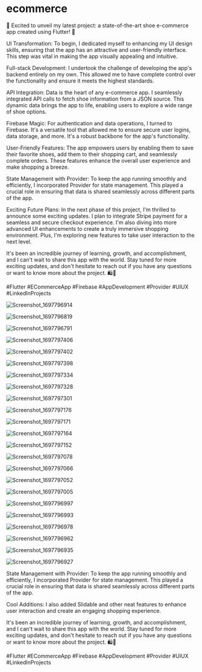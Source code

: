# ecommerce

🚀 Excited to unveil my latest project: a state-of-the-art shoe e-commerce app created using Flutter! 📱

UI Transformation: To begin, I dedicated myself to enhancing my UI design skills, ensuring that the app has an attractive and user-friendly interface. This step was vital in making the app visually appealing and intuitive.

Full-stack Development: I undertook the challenge of developing the app's backend entirely on my own. This allowed me to have complete control over the functionality and ensure it meets the highest standards.

API Integration: Data is the heart of any e-commerce app. I seamlessly integrated API calls to fetch shoe information from a JSON source. This dynamic data brings the app to life, enabling users to explore a wide range of shoe options.

Firebase Magic: For authentication and data operations, I turned to Firebase. It's a versatile tool that allowed me to ensure secure user logins, data storage, and more. It's a robust backbone for the app's functionality.

User-Friendly Features: The app empowers users by enabling them to save their favorite shoes, add them to their shopping cart, and seamlessly complete orders. These features enhance the overall user experience and make shopping a breeze.

State Management with Provider: To keep the app running smoothly and efficiently, I incorporated Provider for state management. This played a crucial role in ensuring that data is shared seamlessly across different parts of the app.

Exciting Future Plans: In the next phase of this project, I'm thrilled to announce some exciting updates. I plan to integrate Stripe payment for a seamless and secure checkout experience. I'm also diving into more advanced UI enhancements to create a truly immersive shopping environment. Plus, I'm exploring new features to take user interaction to the next level.

It's been an incredible journey of learning, growth, and accomplishment, and I can't wait to share this app with the world. Stay tuned for more exciting updates, and don't hesitate to reach out if you have any questions or want to know more about the project. 🛍️💼

#Flutter #ECommerceApp #Firebase #AppDevelopment #Provider #UIUX #LinkedInProjects


![Screenshot_1697796914](https://github.com/dhrv-sharma/shoe-e-commerce-app/assets/99127279/b667e4e9-bd90-4aee-92bf-5e1eff82415b)


![Screenshot_1697796819](https://github.com/dhrv-sharma/shoe-e-commerce-app/assets/99127279/65ddf266-81aa-4575-83d8-5fd9df82861e)


![Screenshot_1697796791](https://github.com/dhrv-sharma/shoe-e-commerce-app/assets/99127279/17665b97-54d4-4b4d-9068-4d3811cd05ba)


![Screenshot_1697797406](https://github.com/dhrv-sharma/shoe-e-commerce-app/assets/99127279/087274f1-c876-44c8-bb55-a411f2cbdd8e)


![Screenshot_1697797402](https://github.com/dhrv-sharma/shoe-e-commerce-app/assets/99127279/cd65d64f-cea9-4eb4-83cb-d7972da5887c)


![Screenshot_1697797398](https://github.com/dhrv-sharma/shoe-e-commerce-app/assets/99127279/899f5859-a924-4053-bc4f-bf5ab53ba7a7)


![Screenshot_1697797334](https://github.com/dhrv-sharma/shoe-e-commerce-app/assets/99127279/72fb9df7-5399-4204-a2ff-78e21aeb8de2)


![Screenshot_1697797328](https://github.com/dhrv-sharma/shoe-e-commerce-app/assets/99127279/09204bb9-c40b-4e47-9a0a-7fa1245e0b35)


![Screenshot_1697797301](https://github.com/dhrv-sharma/shoe-e-commerce-app/assets/99127279/94f0dd39-0a4c-45f3-8c93-f87483cedcde)



![Screenshot_1697797176](https://github.com/dhrv-sharma/shoe-e-commerce-app/assets/99127279/47e40ce3-c17a-4b0a-9934-24326271ec8b)


![Screenshot_1697797171](https://github.com/dhrv-sharma/shoe-e-commerce-app/assets/99127279/a806b0cc-8476-4e20-9e4a-d507bee569ee)



![Screenshot_1697797164](https://github.com/dhrv-sharma/shoe-e-commerce-app/assets/99127279/6471da49-27cc-4d01-86a9-0530a3cc2225)



![Screenshot_1697797152](https://github.com/dhrv-sharma/shoe-e-commerce-app/assets/99127279/adf4cc2a-1723-4157-b2e4-9c81b0b4e590)


![Screenshot_1697797078](https://github.com/dhrv-sharma/shoe-e-commerce-app/assets/99127279/7b83dcb4-b6cf-4469-838a-9e8eb1cbf795)


![Screenshot_1697797066](https://github.com/dhrv-sharma/shoe-e-commerce-app/assets/99127279/2e8e224c-7163-4111-8f4f-713e870ae4a0)



![Screenshot_1697797052](https://github.com/dhrv-sharma/shoe-e-commerce-app/assets/99127279/b221ffbb-6cdb-4b3b-b1e1-8f90136a1023)


![Screenshot_1697797005](https://github.com/dhrv-sharma/shoe-e-commerce-app/assets/99127279/7ac0f846-1188-4e1c-8292-2b32275066f6)


![Screenshot_1697796997](https://github.com/dhrv-sharma/shoe-e-commerce-app/assets/99127279/f3b0b93d-0efe-4568-afa6-bd0f598bd6f8)


![Screenshot_1697796993](https://github.com/dhrv-sharma/shoe-e-commerce-app/assets/99127279/d67993c2-62e3-467e-b79a-1ccbf54afad3)


![Screenshot_1697796978](https://github.com/dhrv-sharma/shoe-e-commerce-app/assets/99127279/2a125b8d-10b4-4e4c-86de-28bc6d00cdc4)


![Screenshot_1697796962](https://github.com/dhrv-sharma/shoe-e-commerce-app/assets/99127279/2959cec6-4298-46de-a174-bf2a1258e060)


![Screenshot_1697796935](https://github.com/dhrv-sharma/shoe-e-commerce-app/assets/99127279/0af06926-0473-4f49-872d-96abc69a2237)


![Screenshot_1697796927](https://github.com/dhrv-sharma/shoe-e-commerce-app/assets/99127279/b57871a5-b2f6-4419-bd79-b4e00d7f5bfe)

State Management with Provider: To keep the app running smoothly and efficiently, I incorporated Provider for state management. This played a crucial role in ensuring that data is shared seamlessly across different parts of the app.

Cool Additions: I also added Slidable and other neat features to enhance user interaction and create an engaging shopping experience.

It's been an incredible journey of learning, growth, and accomplishment, and I can't wait to share this app with the world. Stay tuned for more exciting updates, and don't hesitate to reach out if you have any questions or want to know more about the project. 🛍️💼

#Flutter #ECommerceApp #Firebase #AppDevelopment #Provider #UIUX #LinkedInProjects



